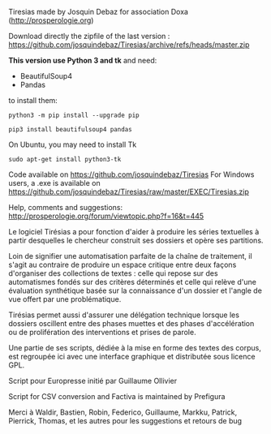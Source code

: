 ﻿Tiresias made by Josquin Debaz for association Doxa (http://prosperologie.org)

Download directly the zipfile of the last version : https://github.com/josquindebaz/Tiresias/archive/refs/heads/master.zip

__This version use Python 3 and tk__ 
and need:

- BeautifulSoup4
- Pandas

to install them:

`python3 -m pip install --upgrade pip`

`pip3 install beautifulsoup4 pandas`

On Ubuntu, you may need to install Tk

`sudo apt-get install python3-tk`


Code available on https://github.com/josquindebaz/Tiresias
For Windows users, a .exe is available on https://github.com/josquindebaz/Tiresias/raw/master/EXEC/Tiresias.zip


Help, comments and suggestions: http://prosperologie.org/forum/viewtopic.php?f=16&t=445


Le logiciel Tirésias a pour fonction d'aider à produire les séries textuelles à partir desquelles le chercheur construit ses dossiers et opère ses partitions. 

Loin de signifier une automatisation parfaite de la chaîne de traitement, il s'agit au contraire de produire un espace critique entre deux façons d'organiser des collections de textes : celle qui repose sur des automatismes fondés sur des critères déterminés et celle qui relève d'une évaluation synthétique basée sur la connaissance d'un dossier et l'angle de vue offert par une problématique. 

Tirésias permet aussi d'assurer une délégation technique lorsque les dossiers oscillent entre des phases muettes et des phases d'accélération ou de prolifération des interventions et prises de parole.

Une partie de ses scripts, dédiée à la mise en forme des textes des corpus, est regroupée ici avec une interface graphique et distributée sous licence GPL.

Script pour Europresse initié par Guillaume Ollivier

Script for CSV conversion and Factiva is maintained by Prefigura

Merci à Waldir, Bastien, Robin, Federico, Guillaume, Markku, Patrick, Pierrick, Thomas, et les autres pour les suggestions et retours de bug
